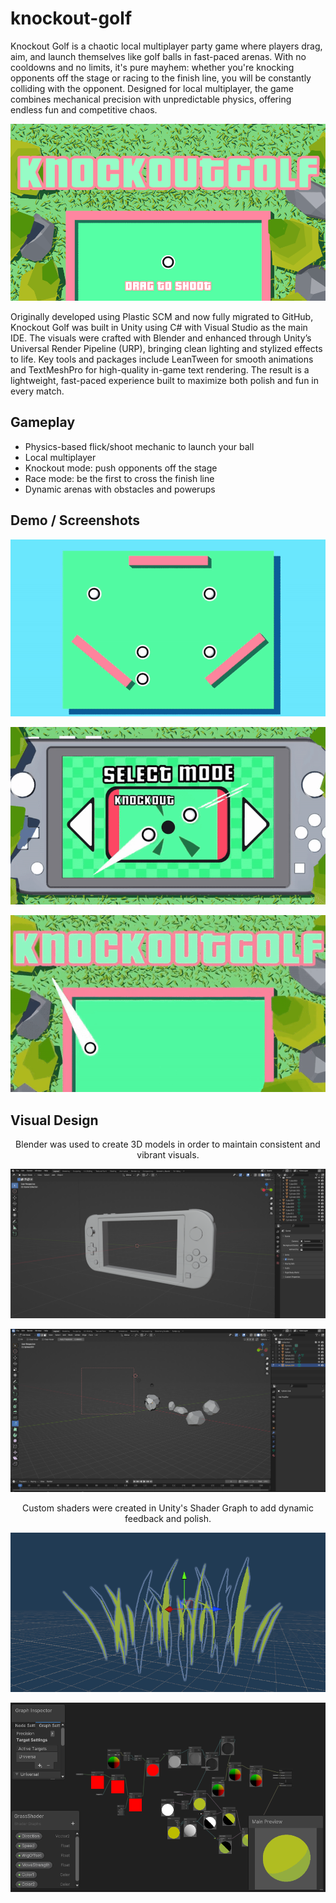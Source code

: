# knockout-golf
Knockout Golf is a chaotic local multiplayer party game where players drag, aim, and launch themselves like golf balls in fast-paced arenas. With no cooldowns and no limits, it's pure mayhem: whether you're knocking opponents off the stage or racing to the finish line, you will be  constantly colliding with the opponent. Designed for local  multiplayer, the game combines mechanical precision with unpredictable physics, offering endless fun and competitive chaos.

<div align="center">
  <img src="Media/menu.png" width="600" alt="Gameplay Menu"/>
</div>

Originally developed using Plastic SCM and now fully migrated to GitHub, Knockout Golf was built in Unity using C# with Visual Studio as the main IDE. The visuals were crafted with Blender and enhanced through Unity’s Universal Render Pipeline (URP), bringing clean lighting and stylized effects to life. Key tools and packages include LeanTween for smooth animations and TextMeshPro for high-quality in-game text rendering. The result is a lightweight, fast-paced experience built to maximize both polish and fun in every match.

##  Gameplay
- Physics-based flick/shoot mechanic to launch your ball
- Local multiplayer
- Knockout mode: push opponents off the stage
- Race mode: be the first to cross the finish line
- Dynamic arenas with obstacles and powerups

##  Demo / Screenshots
<div align="center">

![Gameplay1](Media/gif1.gif)

![Gameplay2](Media/gif2.gif)

![Gameplay3](Media/gif3.gif)

</div>

##  Visual Design

<div align="center">
Blender was used to create 3D models in order to maintain consistent and vibrant visuals.
  
![Blender1](Media/blender1.png)

![Blender2](Media/blender2.png)

Custom shaders were created in Unity's Shader Graph to add dynamic feedback and polish.
  
![grass](Media/grass.png)

![shader](Media/shader.png)
</div>
